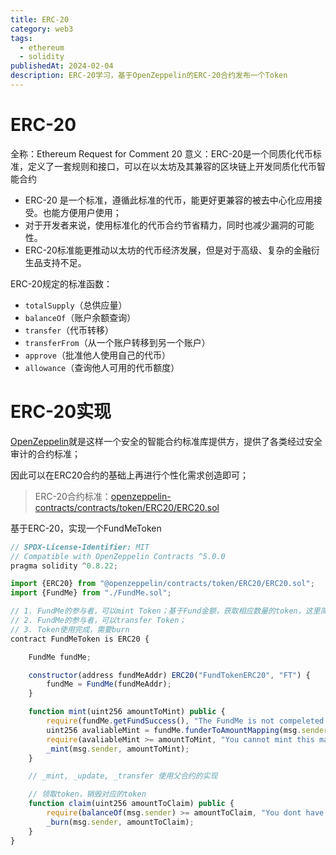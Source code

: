 ```yaml
---
title: ERC-20
category: web3
tags:
  - ethereum
  - solidity
publishedAt: 2024-02-04
description: ERC-20学习，基于OpenZeppelin的ERC-20合约发布一个Token
---
```


# ERC-20

全称：Ethereum Request for Comment 20
意义：ERC-20是一个同质化代币标准，定义了一套规则和接口，可以在以太坊及其兼容的区块链上开发同质化代币智能合约
- ERC-20 是一个标准，遵循此标准的代币，能更好更兼容的被去中心化应用接受。也能方便用户使用；
- 对于开发者来说，使用标准化的代币合约节省精力，同时也减少漏洞的可能性。
- ERC-20标准能更推动以太坊的代币经济发展，但是对于高级、复杂的金融衍生品支持不足。

ERC-20规定的标准函数：
- `totalSupply`（总供应量）
- `balanceOf`（账户余额查询）
- `transfer`（代币转移）
- `transferFrom`（从一个账户转移到另一个账户）
- `approve`（批准他人使用自己的代币）
- `allowance`（查询他人可用的代币额度）


# ERC-20实现

[OpenZeppelin](https://www.openzeppelin.com/)就是这样一个安全的智能合约标准库提供方，提供了各类经过安全审计的合约标准；

因此可以在ERC20合约的基础上再进行个性化需求创造即可；

> ERC-20合约标准：[openzeppelin-contracts/contracts/token/ERC20/ERC20.sol](https://github.com/OpenZeppelin/openzeppelin-contracts/blob/master/contracts/token/ERC20/ERC20.sol)


基于ERC-20，实现一个FundMeToken

```js
// SPDX-License-Identifier: MIT
// Compatible with OpenZeppelin Contracts ^5.0.0
pragma solidity ^0.8.22;

import {ERC20} from "@openzeppelin/contracts/token/ERC20/ERC20.sol";
import {FundMe} from "./FundMe.sol";

// 1. FundMe的参与者，可以mint Token；基于Fund金额，获取相应数量的token，这里简化为1:1
// 2. FundMe的参与者，可以transfer Token；
// 3. Token使用完成，需要burn
contract FundMeToken is ERC20 {

    FundMe fundMe;

    constructor(address fundMeAddr) ERC20("FundTokenERC20", "FT") {
        fundMe = FundMe(fundMeAddr);
    }

    function mint(uint256 amountToMint) public {
        require(fundMe.getFundSuccess(), "The FundMe is not compeleted yet.");
        uint256 avaliableMint = fundMe.funderToAmountMapping(msg.sender) - balanceOf(msg.sender);
        require(avaliableMint >= amountToMint, "You cannot mint this many tokens");
        _mint(msg.sender, amountToMint);
    }

    // _mint, _update, _transfer 使用父合约的实现

    // 领取token，销毁对应的token
    function claim(uint256 amountToClaim) public {
        require(balanceOf(msg.sender) >= amountToClaim, "You dont have enough ERC20 tokens");
        _burn(msg.sender, amountToClaim);
    }
}
```